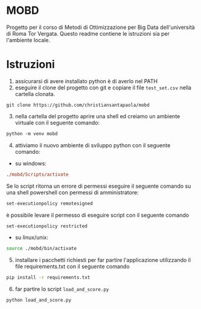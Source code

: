# MOBD
Progetto per il corso di Metodi di Ottimizzazione per Big Data dell'università di Roma Tor Vergata.
Questo readme contiene le istruzioni sia per l'ambiente locale.
# Istruzioni
1. assicurarsi di avere installato python è di averlo nel PATH
2. eseguire il clone del progetto con git e copiare il file `test_set.csv` nella cartella clonata.
```
git clone https://github.com/christiansantapaola/mobd
```
3. nella cartella del progetto aprire una shell ed creiamo un ambiente virtuale con il seguente comando:
``` ps
python -m venv mobd
```
4. attiviamo il nuovo ambiente di sviluppo python con il seguente comando:
- su windows:
``` ps
./mobd/Scripts/activate
```
Se lo script ritorna un errore di permessi eseguire il seguente comando su una shell powershell con permessi di amministratore:
``` ps
set-executionpolicy remotesigned
```
è possibile levare il permesso di eseguire script con il seguente comando
``` ps
set-executionpolicy restricted
```
- su linux/unix:
``` sh
source ./mobd/bin/activate
```
5. installare i pacchetti richiesti per far partire l'applicazione utilizzando il file requirements.txt con il seguente comando
``` sh
pip install -r requirements.txt
```
6. far partire lo script `load_and_score.py`
``` sh
python load_and_score.py
```


